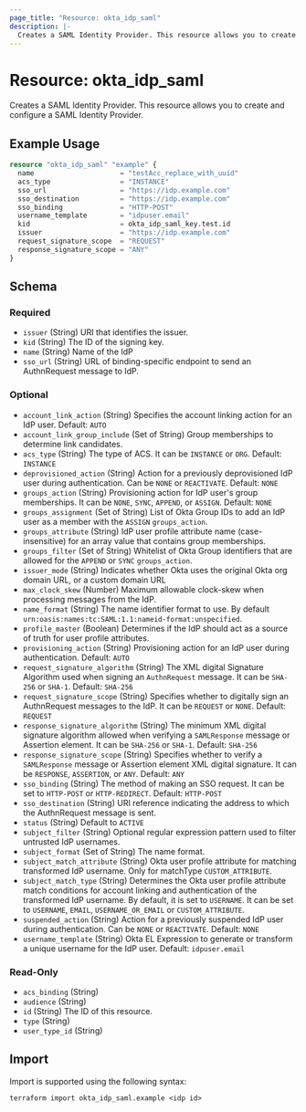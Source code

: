 ```yaml
---
page_title: "Resource: okta_idp_saml"
description: |-
  Creates a SAML Identity Provider. This resource allows you to create and configure a SAML Identity Provider.
---
```


# Resource: okta_idp_saml

Creates a SAML Identity Provider. This resource allows you to create and configure a SAML Identity Provider.

## Example Usage

```terraform
resource "okta_idp_saml" "example" {
  name                     = "testAcc_replace_with_uuid"
  acs_type                 = "INSTANCE"
  sso_url                  = "https://idp.example.com"
  sso_destination          = "https://idp.example.com"
  sso_binding              = "HTTP-POST"
  username_template        = "idpuser.email"
  kid                      = okta_idp_saml_key.test.id
  issuer                   = "https://idp.example.com"
  request_signature_scope  = "REQUEST"
  response_signature_scope = "ANY"
}
```

<!-- schema generated by tfplugindocs -->
## Schema

### Required

- `issuer` (String) URI that identifies the issuer.
- `kid` (String) The ID of the signing key.
- `name` (String) Name of the IdP
- `sso_url` (String) URL of binding-specific endpoint to send an AuthnRequest message to IdP.

### Optional

- `account_link_action` (String) Specifies the account linking action for an IdP user. Default: `AUTO`
- `account_link_group_include` (Set of String) Group memberships to determine link candidates.
- `acs_type` (String) The type of ACS. It can be `INSTANCE` or `ORG`. Default: `INSTANCE`
- `deprovisioned_action` (String) Action for a previously deprovisioned IdP user during authentication. Can be `NONE` or `REACTIVATE`. Default: `NONE`
- `groups_action` (String) Provisioning action for IdP user's group memberships. It can be `NONE`, `SYNC`, `APPEND`, or `ASSIGN`. Default: `NONE`
- `groups_assignment` (Set of String) List of Okta Group IDs to add an IdP user as a member with the `ASSIGN` `groups_action`.
- `groups_attribute` (String) IdP user profile attribute name (case-insensitive) for an array value that contains group memberships.
- `groups_filter` (Set of String) Whitelist of Okta Group identifiers that are allowed for the `APPEND` or `SYNC` `groups_action`.
- `issuer_mode` (String) Indicates whether Okta uses the original Okta org domain URL, or a custom domain URL
- `max_clock_skew` (Number) Maximum allowable clock-skew when processing messages from the IdP.
- `name_format` (String) The name identifier format to use. By default `urn:oasis:names:tc:SAML:1.1:nameid-format:unspecified`.
- `profile_master` (Boolean) Determines if the IdP should act as a source of truth for user profile attributes.
- `provisioning_action` (String) Provisioning action for an IdP user during authentication. Default: `AUTO`
- `request_signature_algorithm` (String) The XML digital Signature Algorithm used when signing an `AuthnRequest` message. It can be `SHA-256` or `SHA-1`. Default: `SHA-256`
- `request_signature_scope` (String) Specifies whether to digitally sign an AuthnRequest messages to the IdP. It can be `REQUEST` or `NONE`. Default: `REQUEST`
- `response_signature_algorithm` (String) The minimum XML digital signature algorithm allowed when verifying a `SAMLResponse` message or Assertion element. It can be `SHA-256` or `SHA-1`. Default: `SHA-256`
- `response_signature_scope` (String) Specifies whether to verify a `SAMLResponse` message or Assertion element XML digital signature. It can be `RESPONSE`, `ASSERTION`, or `ANY`. Default: `ANY`
- `sso_binding` (String) The method of making an SSO request. It can be set to `HTTP-POST` or `HTTP-REDIRECT`. Default: `HTTP-POST`
- `sso_destination` (String) URI reference indicating the address to which the AuthnRequest message is sent.
- `status` (String) Default to `ACTIVE`
- `subject_filter` (String) Optional regular expression pattern used to filter untrusted IdP usernames.
- `subject_format` (Set of String) The name format.
- `subject_match_attribute` (String) Okta user profile attribute for matching transformed IdP username. Only for matchType `CUSTOM_ATTRIBUTE`.
- `subject_match_type` (String) Determines the Okta user profile attribute match conditions for account linking and authentication of the transformed IdP username. By default, it is set to `USERNAME`. It can be set to `USERNAME`, `EMAIL`, `USERNAME_OR_EMAIL` or `CUSTOM_ATTRIBUTE`.
- `suspended_action` (String) Action for a previously suspended IdP user during authentication. Can be `NONE` or `REACTIVATE`. Default: `NONE`
- `username_template` (String) Okta EL Expression to generate or transform a unique username for the IdP user. Default: `idpuser.email`

### Read-Only

- `acs_binding` (String)
- `audience` (String)
- `id` (String) The ID of this resource.
- `type` (String)
- `user_type_id` (String)

## Import

Import is supported using the following syntax:

```shell
terraform import okta_idp_saml.example <idp id>
```
